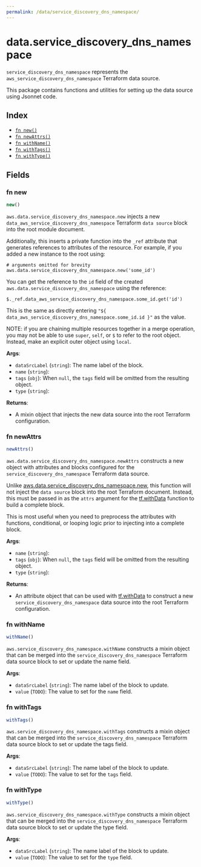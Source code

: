 ```yaml
---
permalink: /data/service_discovery_dns_namespace/
---
```


# data.service_discovery_dns_namespace

`service_discovery_dns_namespace` represents the `aws_service_discovery_dns_namespace` Terraform data source.



This package contains functions and utilities for setting up the data source using Jsonnet code.


## Index

* [`fn new()`](#fn-new)
* [`fn newAttrs()`](#fn-newattrs)
* [`fn withName()`](#fn-withname)
* [`fn withTags()`](#fn-withtags)
* [`fn withType()`](#fn-withtype)

## Fields

### fn new

```ts
new()
```


`aws.data.service_discovery_dns_namespace.new` injects a new `data_aws_service_discovery_dns_namespace` Terraform `data source`
block into the root module document.

Additionally, this inserts a private function into the `_ref` attribute that generates references to attributes of the
resource. For example, if you added a new instance to the root using:

    # arguments omitted for brevity
    aws.data.service_discovery_dns_namespace.new('some_id')

You can get the reference to the `id` field of the created `aws.data.service_discovery_dns_namespace` using the reference:

    $._ref.data_aws_service_discovery_dns_namespace.some_id.get('id')

This is the same as directly entering `"${ data_aws_service_discovery_dns_namespace.some_id.id }"` as the value.

NOTE: if you are chaining multiple resources together in a merge operation, you may not be able to use `super`, `self`,
or `$` to refer to the root object. Instead, make an explicit outer object using `local`.

**Args**:
  - `dataSrcLabel` (`string`): The name label of the block.
  - `name` (`string`): 
  - `tags` (`obj`):  When `null`, the `tags` field will be omitted from the resulting object.
  - `type` (`string`): 

**Returns**:
- A mixin object that injects the new data source into the root Terraform configuration.


### fn newAttrs

```ts
newAttrs()
```


`aws.data.service_discovery_dns_namespace.newAttrs` constructs a new object with attributes and blocks configured for the `service_discovery_dns_namespace`
Terraform data source.

Unlike [aws.data.service_discovery_dns_namespace.new](#fn-servicediscoverydnsnamespacenew), this function will not inject the `data source`
block into the root Terraform document. Instead, this must be passed in as the `attrs` argument for the
[tf.withData](https://github.com/tf-libsonnet/core/tree/main/docs#fn-withdata) function to build a complete block.

This is most useful when you need to preprocess the attributes with functions, conditional, or looping logic prior to
injecting into a complete block.

**Args**:
  - `name` (`string`): 
  - `tags` (`obj`):  When `null`, the `tags` field will be omitted from the resulting object.
  - `type` (`string`): 

**Returns**:
  - An attribute object that can be used with [tf.withData](https://github.com/tf-libsonnet/core/tree/main/docs#fn-withdata) to construct a new `service_discovery_dns_namespace` data source into the root Terraform configuration.


### fn withName

```ts
withName()
```

`aws.service_discovery_dns_namespace.withName` constructs a mixin object that can be merged into the `service_discovery_dns_namespace`
Terraform data source block to set or update the name field.



**Args**:
  - `dataSrcLabel` (`string`): The name label of the block to update.
  - `value` (`TODO`): The value to set for the `name` field.


### fn withTags

```ts
withTags()
```

`aws.service_discovery_dns_namespace.withTags` constructs a mixin object that can be merged into the `service_discovery_dns_namespace`
Terraform data source block to set or update the tags field.



**Args**:
  - `dataSrcLabel` (`string`): The name label of the block to update.
  - `value` (`TODO`): The value to set for the `tags` field.


### fn withType

```ts
withType()
```

`aws.service_discovery_dns_namespace.withType` constructs a mixin object that can be merged into the `service_discovery_dns_namespace`
Terraform data source block to set or update the type field.



**Args**:
  - `dataSrcLabel` (`string`): The name label of the block to update.
  - `value` (`TODO`): The value to set for the `type` field.
